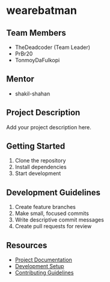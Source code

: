 # wearebatman

## Team Members
- TheDeadcoder (Team Leader)
- PrBr20
- TonmoyDaFulkopi

## Mentor
- shakil-shahan

## Project Description
Add your project description here.

## Getting Started
1. Clone the repository
2. Install dependencies
3. Start development

## Development Guidelines
1. Create feature branches
2. Make small, focused commits
3. Write descriptive commit messages
4. Create pull requests for review

## Resources
- [Project Documentation](docs/)
- [Development Setup](docs/setup.md)
- [Contributing Guidelines](CONTRIBUTING.md)
